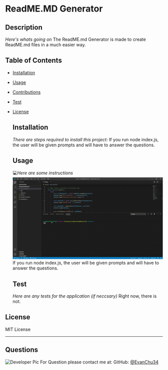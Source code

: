 # ReadME.MD Generator

  ## Description

  *Here's whats going on*
  The ReadME.md Generator is made to create ReadME.md files in a much easier way. 
  ## Table of Contents
  * [Installation](*installation)
  * [Usage](#usage)
  * [Contributions](#contributions)
  * [Test](#test)
  * [License](*license)
    ## Installation
    *There are steps required to install this project:*
    If you run node index.js, the user will be given prompts and will have to answer the questions.
    
    ## Usage
    💻*Here are some instructions*
    ![Demoemo of ReadDME.md generator](EvanChuReadMe-Generator-Example.gif)
    If you run node index.js, the user will be given prompts and will have to answer the questions.

    ## Test
    *Here are any tests for the application (if neccsary)*
    Right now, there is not.
  ## License
  MIT License
  
  ---
  ## Questions
  ![Developer Pic](https://avatars0.githubusercontent.com/u/73203839?v=4)
  For Question please contact me at:
  GitHub: [@EvanChu34](https://api.github.com/users/EvanChu34)
  